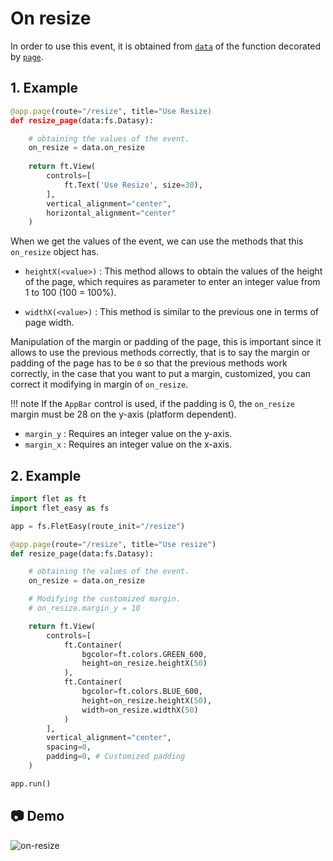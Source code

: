 # On resize

In order to use this event, it is obtained from [`data`](/flet-easy/0.2.0/how-to-use/#datasy-data) of the function decorated by [`page`](/flet-easy/0.2.0/how-to-use/#decorator-page).

## **1. Example**

```python hl_lines="5"
@app.page(route="/resize", title="Use Resize)
def resize_page(data:fs.Datasy):

    # obtaining the values of the event.
    on_resize = data.on_resize
    
    return ft.View(
        controls=[
            ft.Text('Use Resize', size=30),
        ],
        vertical_alignment="center",
        horizontal_alignment="center"
    )
```

When we get the values of the event, we can use the methods that this `on_resize` object has.

* `heightX(<value>)` : This method allows to obtain the values of the height of the page, which requires as parameter to enter an integer value from 1 to 100 (100 = 100%).

* `widthX(<value>)` : This method is similar to the previous one in terms of page width.

Manipulation of the margin or padding of the page, this is important since it allows to use the previous methods correctly, that is to say the margin or padding of the page has to be `0` so that the previous methods work correctly, in the case that you want to put a margin, customized, you can correct it modifying in margin of `on_resize`.

!!! note
    If the `AppBar` control is used, if the padding is 0, the `on_resize` margin must be 28 on the y-axis (platform dependent).

* `margin_y` : Requires an integer value on the y-axis.
* `margin_x` : Requires an integer value on the x-axis.

## **2. Example**

```python hl_lines="10 19 23-24 28-29"
import flet as ft
import flet_easy as fs

app = fs.FletEasy(route_init="/resize")

@app.page(route="/resize", title="Use resize")
def resize_page(data:fs.Datasy):

    # obtaining the values of the event.
    on_resize = data.on_resize

    # Modifying the customized margin.
    # on_resize.margin_y = 10

    return ft.View(
        controls=[
            ft.Container(
                bgcolor=ft.colors.GREEN_600,
                height=on_resize.heightX(50)
            ),
            ft.Container(
                bgcolor=ft.colors.BLUE_600,
                height=on_resize.heightX(50),
                width=on_resize.widthX(50)
            )
        ],
        vertical_alignment="center",
        spacing=0,
        padding=0, # Customized padding
    )

app.run()
```

## 📷 **Demo**

![on-resize](../assets/images/on-resize.png "on-resize")
